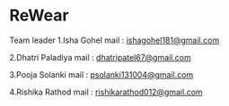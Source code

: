 # ReWear

Team leader
1.Isha Gohel
mail : ishagohel181@gmail.com

2.Dhatri Paladiya
mail : dhatripatel67@gmail.com

3.Pooja Solanki
mail : psolanki131004@gmail.com

4.Rishika Rathod
mail : rishikarathod012@gmail.com


